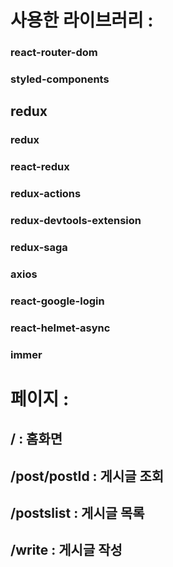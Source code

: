 # 사용한 라이브러리 : 
### react-router-dom 
### styled-components
## redux
### redux
### react-redux
### redux-actions
### redux-devtools-extension
### redux-saga
### axios 
### react-google-login
### react-helmet-async
### immer

# 페이지 :
## / : 홈화면
## /post/postId : 게시글 조회
## /postslist : 게시글 목록
## /write : 게시글 작성